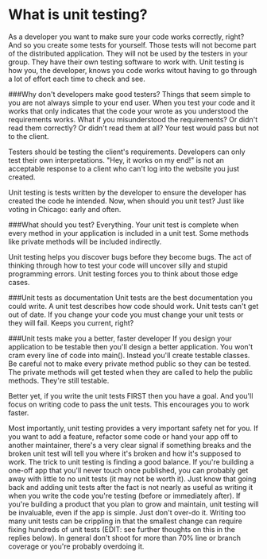 # What is unit testing?

As a developer you want to make sure your code works correctly, right? And so you create some tests for yourself. Those tests will not become part of the distributed application. They will not be used by the testers in your group. They have their own testing software to work with. Unit testing is how you, the developer, knows you code works witout having to go through a lot of effort each time to check and see.

###Why don't developers make good testers?
Things that seem simple to you are not always simple to your end user. When you test your code and it works that only indicates that the code your wrote as you understood the requirements works. What if you misunderstood the requirements? Or didn't read them correctly? Or didn't read them at all? Your test would pass but not to the client.

Testers should be testing the client's requirements. Developers can only test their own interpretations. "Hey, it works on my end!" is not an acceptable response to a client who can't log into the website you just created.

Unit testing is tests written by the developer to ensure the developer has created the code he intended. Now, when should you unit test? Just like voting in Chicago: early and often.

###What should you test? 
Everything. Your unit test is complete when every method in your application is included in a unit test. Some methods like private methods will be included indirectly. 

Unit testing helps you discover bugs before they become bugs. The act of thinking through how to test your code will uncover silly and stupid programming errors.
Unit testing forces you to think about those edge cases. 

###Unit tests as documentation
Unit tests are the best documentation you could write. A unit test describes how code should work. Unit tests can't get out of date. If you change your code you must change your unit tests or they will fail. Keeps you current, right?


###Unit tests make you a better, faster developer
If you design your application to be testable then you'll design a better application. You won't cram every line of code into main(). Instead you'll create testable classes. Be careful not to make every private method public so they can be tested. The private methods will get tested when they are called to help the public methods. They're still testable.

Better yet, if you write the unit tests FIRST then you have a goal. And you'll focus on writing code to pass the unit tests. This encourages you to work faster. 



Most importantly, unit testing provides a very important safety net for you. If you want to add a feature, refactor some code or hand your app off to another maintainer, there's a very clear signal if something breaks and the broken unit test will tell you where it's broken and how it's supposed to work.
The trick to unit testing is finding a good balance. If you're building a one-off app that you'll never touch once published, you can probably get away with little to no unit tests (it may not be worth it). Just know that going back and adding unit tests after the fact is not nearly as useful as writing it when you write the code you're testing (before or immediately after). If you're building a product that you plan to grow and maintain, unit testing will be invaluable, even if the app is simple. Just don't over-do it. Writing too many unit tests can be crippling in that the smallest change can require fixing hundreds of unit tests (EDIT: see further thoughts on this in the replies below). In general don't shoot for more than 70% line or branch coverage or you're probably overdoing it.
